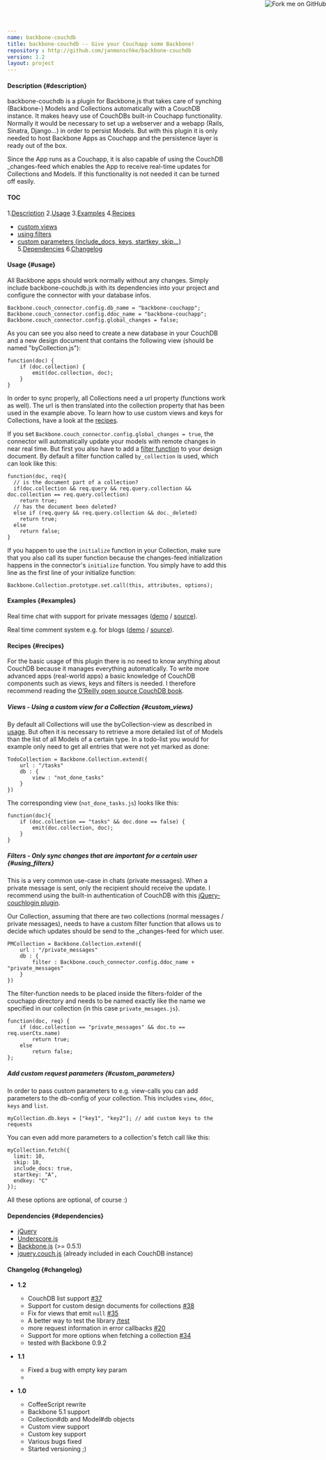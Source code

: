 ```yaml
---
name: backbone-couchdb
title: backbone-couchdb -- Give your Couchapp some Backbone!
repository : http://github.com/janmonschke/backbone-couchdb
version: 1.2
layout: project
---
```

<!-- FORK ME BADGE -->
<a href="http://github.com/janmonschke/backbone-couchdb"><img style="position: fixed; top: 0; right: 0; border: 0;" src="http://s3.amazonaws.com/github/ribbons/forkme_right_darkblue_121621.png" alt="Fork me on GitHub"></a>

#### Description {#description}

backbone-couchdb is a plugin for Backbone.js that takes care of synching (Backbone-) Models and Collections automatically with a CouchDB instance. It makes heavy use of CouchDBs built-in Couchapp functionality. Normally it would be necessary to set up a webserver and a webapp (Rails, Sinatra, Django...) in order to persist Models. But with this plugin it is only needed to host Backbone Apps as Couchapp and the persistence layer is ready out of the box.

Since the App runs as a Couchapp, it is also capable of using the CouchDB \_changes-feed which enables the App to receive real-time updates for Collections and Models. If this functionality is not needed it can be turned off easily.

#### TOC
1.[Description](#description)
2.[Usage](#usage)
3.[Examples](#examples)
4.[Recipes](#recipes)
  - [custom views](#custom_views)
  - [using filters](#using_filters)
  - [custom parameters (include_docs, keys, startkey, skip...)](#custom_parameters)
5.[Dependencies](#dependencies)
6.[Changelog](#changelog)

#### Usage {#usage}
All Backbone apps should work normally without any changes. Simply include backbone-couchdb.js with its dependencies into your project and configure the connector with your database infos.

    Backbone.couch_connector.config.db_name = "backbone-couchapp";
    Backbone.couch_connector.config.ddoc_name = "backbone-couchapp";
    Backbone.couch_connector.config.global_changes = false;

As you can see you also need to create a new database in your CouchDB and a new design document that contains the following view (should be named "byCollection.js"):

    function(doc) {
        if (doc.collection) {
            emit(doc.collection, doc);
        }
    }

In order to sync properly, all Collections need a url property (functions work as well). The url is then translated into the collection property that has been used in the example above. To learn how to use custom views and keys for Collections, have a look at the [recipes](#recipes).

If you set `Backbone.couch_connector.config.global_changes = true`, the connector will automatically update your models with remote changes in near real time.
But first you also have to add a [filter function](http://guide.couchdb.org/draft/notifications.html#filters) to your design document. By default a filter function called `by_collection` is used, which can look like this:

    function(doc, req){
      // is the document part of a collection?
      if(doc.collection && req.query && req.query.collection && doc.collection == req.query.collection)
        return true;
      // has the document been deleted?
      else if (req.query && req.query.collection && doc._deleted)
        return true;
      else
        return false;
    }

If you happen to use the `initialize` function in your Collection, make sure that you also call its super function because the changes-feed initialization happens in the connector's `initialize` function. 
You simply have to add this line as the first line of your initialize function:

    Backbone.Collection.prototype.set.call(this, attributes, options);

#### Examples {#examples}

Real time chat with support for private messages ([demo](http://backbone.iriscouch.com/backbone-couchapp/_design/backbone_example/index.html) / [source](https://github.com/janmonschke/backbone-couchdb/tree/master/chat_example)).

Real time comment system e.g. for blogs ([demo](ttp://backbone.iriscouch.com/backbone-couchapp/_design/backbone_couchapp_comments/index.html) / [source](https://github.com/janmonschke/backbone-couchdb/tree/master/comments_example)).

#### Recipes {#recipes}
For the basic usage of this plugin there is no need to know anything about CouchDB because it manages everything automatically. To write more advanced apps (real-world apps) a basic knowledge of CouchDB components such as views, keys and filters is needed. I therefore recommend reading the [O’Reilly open source CouchDB book](http://github.com/oreilly/couchdb-guide).

##### Views - Using a custom view for a Collection {#custom_views}
By default all Collections will use the byCollection-view as described in [usage](#usage). But often it is necessary to retrieve a more detailed list of of Models than the list of all Models of a certain type. In a todo-list you would for example only need to get all entries that were not yet marked as done:

    TodoCollection = Backbone.Collection.extend({
        url : "/tasks"
        db : {
            view : "not_done_tasks"
        }
    })


The corresponding view (`not_done_tasks.js`) looks like this:

    function(doc){
        if (doc.collection == "tasks" && doc.done == false) {
            emit(doc.collection, doc);
        } 
    }
    
##### Filters - Only sync changes that are important for a certain user {#using_filters}

This is a very common use-case in chats (private messages). When a private message is sent, only the recipient should receive the update. I recommend using the built-in authentication of CouchDB with this [jQuery-couchlogin plugin](https://github.com/couchapp/couchdb-login-jquery).

Our Collection, assuming that there are two collections (normal messages / private messages), needs to have a custom filter function that allows us to decide which updates should be send to the \_changes-feed for which user.

    PMCollection = Backbone.Collection.extend({
        url : "/private_messages"
        db : {
            filter : Backbone.couch_connector.config.ddoc_name + "private_messages"
        }
    })

The filter-function needs to be placed inside the filters-folder of the couchapp directory and needs to be named exactly like the name we specified in our collection (in this case `private_mesages.js`).

    function(doc, req) {
        if (doc.collection == "private_messages" && doc.to == req.userCtx.name)
            return true;
        else
            return false;
    };

##### Add custom request parameters {#custom_parameters}

In order to pass custom parameters to e.g. view-calls you can add parameters to the db-config of your collection. This includes `view`, `ddoc`, `keys` and `list`.

    myCollection.db.keys = ["key1", "key2"]; // add custom keys to the requests

You can even add more parameters to a collection's fetch call like this:

    myCollection.fetch({
      limit: 10,
      skip: 10,
      include_docs: true,
      startkey: "A",
      endkey: "C"
    });

All these options are optional, of course :)

#### Dependencies {#dependencies}

- [jQuery](http://www.jquery.com/)
- [Underscore.js](https://github.com/documentcloud/underscore)
- [Backbone.js](https://github.com/documentcloud/backbone) (>= 0.5.1)
- [jquery.couch.js](https://github.com/apache/couchdb/blob/master/share/www/script/jquery.couch.js) (already included in each CouchDB instance)

#### Changelog {#changelog}
- __1.2__
  - CouchDB list support [#37](https://github.com/janmonschke/backbone-couchdb/pull/37)
  - Support for custom design documents for collections [#38](https://github.com/janmonschke/backbone-couchdb/pull/38)
  - Fix for views that emit `null` [#35](https://github.com/janmonschke/backbone-couchdb/pull/35)
  - A better way to test the library [/test](https://github.com/janmonschke/backbone-couchdb/tree/master/test)
  - more request information in error callbacks [#20](https://github.com/janmonschke/backbone-couchdb/issues/20#issuecomment-5461404)
  - Support for more options when fetching a collection [#34](https://github.com/janmonschke/backbone-couchdb/pull/34)
  - tested with Backbone 0.9.2

- __1.1__
  - Fixed a bug with empty key param
  -
- __1.0__
  - CoffeeScript rewrite
  - Backbone 5.1 support
  - Collection#db and Model#db objects
  - Custom view support
  - Custom key support
  - Various bugs fixed
  - Started versioning ;)
